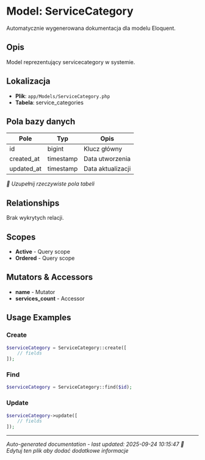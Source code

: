 # Model: ServiceCategory

Automatycznie wygenerowana dokumentacja dla modelu Eloquent.

## Opis
Model reprezentujący servicecategory w systemie.

## Lokalizacja
- **Plik**: `app/Models/ServiceCategory.php`
- **Tabela**: service_categories

## Pola bazy danych
| Pole | Typ | Opis |
|------|-----|------|
| id | bigint | Klucz główny |
| created_at | timestamp | Data utworzenia |
| updated_at | timestamp | Data aktualizacji |

*📝 Uzupełnij rzeczywiste pola tabeli*

## Relationships
Brak wykrytych relacji.

## Scopes
- **Active** - Query scope
- **Ordered** - Query scope

## Mutators & Accessors
- **name** - Mutator
- **services_count** - Accessor

## Usage Examples

### Create
```php
$serviceCategory = ServiceCategory::create([
    // fields
]);
```

### Find
```php
$serviceCategory = ServiceCategory::find($id);
```

### Update
```php
$serviceCategory->update([
    // fields
]);
```

---
*Auto-generated documentation - last updated: 2025-09-24 10:15:47*
*📝 Edytuj ten plik aby dodać dodatkowe informacje*